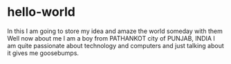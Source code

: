 # hello-world
In this I am going to store my idea and amaze the world someday with them
Well now about me I am a boy from PATHANKOT city of PUNJAB, INDIA
I am quite passionate about technology and computers and just talking about it gives me goosebumps.
